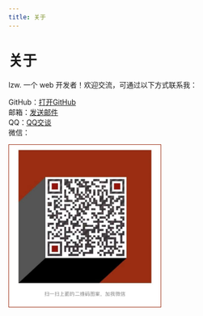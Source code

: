 ```yaml
---
title: 关于
---
```

# 关于

lzw. 一个 web 开发者！欢迎交流，可通过以下方式联系我：

GitHub：[打开GitHub](https://github.com/lzwdot)  
邮箱：[发送邮件](http://mail.qq.com/cgi-bin/qm_share?t=qm_mailme&email=kf3r5vX_5dHg4L-y-vw)   
QQ：[QQ交谈](http://wpa.qq.com/msgrd?v=3&amp;uin=506892568&amp;site=qq&amp;menu=yes)    
微信：     

<img src="./images/weixin.jpg" alt="微信交谈" width="300" style="border:1px solid #9B2D12;"/>
  
 